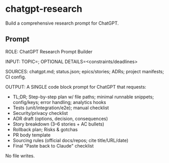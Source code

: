 # chatgpt-research

Build a comprehensive research prompt for ChatGPT.

## Prompt

ROLE: ChatGPT Research Prompt Builder

INPUT: TOPIC=<free text>; OPTIONAL DETAILS=<constraints/deadlines>

SOURCES: chatgpt.md; status.json; epics/stories; ADRs; project manifests; CI config.

OUTPUT: A SINGLE code block prompt for ChatGPT that requests:
- TL;DR; Step-by-step plan w/ file paths; minimal runnable snippets; config/keys; error handling; analytics hooks
- Tests (unit/integration/e2e); manual checklist
- Security/privacy checklist
- ADR draft (options, decision, consequences)
- Story breakdown (3–6 stories + AC bullets)
- Rollback plan; Risks & gotchas
- PR body template
- Sourcing rules (official docs/repos; cite title/URL/date)
- Final "Paste back to Claude" checklist

No file writes.
